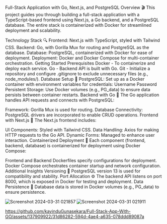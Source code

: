 Full-Stack Application with Go, Next.js, and PostgreSQL
Overview 🎬
This project guides you through building a full-stack application with a TypeScript-based frontend using Next.js, a Go backend, and a PostgreSQL database. The entire stack is containerized with Docker for streamlined deployment and scalability.

Technology Stack 🔍
Frontend: Next.js with TypeScript, styled with Tailwind CSS.
Backend: Go, with Gorilla Mux for routing and PostgreSQL as the database.
Database: PostgreSQL, containerized with Docker for ease of deployment.
Deployment: Docker and Docker Compose for multi-container orchestration.
Getting Started
Prerequisites
Docker - To containerize and deploy each service.
Go - Backend API is built with Go.
Git - Initialize a repository and configure .gitignore to exclude unnecessary files (e.g., node_modules/).
Database Setup 🐳
PostgreSQL: Set up as a Docker container with environment variables for credentials:
Username
Password
Persistent Storage: Use Docker volumes (e.g., PG_data) to ensure data persists between container restarts.
Backend with Go 📡
The Go application handles API requests and connects with PostgreSQL:

Framework: Gorilla Mux is used for routing.
Database Connectivity: PostgreSQL drivers are incorporated to enable CRUD operations.
Frontend with Next.js 🎨
The Next.js frontend includes:

UI Components: Styled with Tailwind CSS.
Data Handling: Axios for making HTTP requests to the Go API.
Dynamic Forms: Managed to enhance user interaction.
Containerized Deployment 🧩
Each component (frontend, backend, database) is containerized for deployment using Docker Compose:

Frontend and Backend Dockerfiles specify configurations for deployment.
Docker Compose orchestrates container startup and network configuration.
Additional Insights
Versioning 🧮
PostgreSQL version 13 is used for compatibility and stability.
Port Allocation ⚙️
The backend API listens on port 8000, which is exposed in Docker for testing and deployment.
Data Persistence 🔗
Database data is stored in Docker volumes (e.g., PG_data) to ensure persistence.

![Screenshot 2024-03-31 021857](https://github.com/kavinduGunasekara/Full-Stack-App-With-GO/assets/137909922/880122fd-c7a6-4cdd-9848-99de3faffb48)
![Screenshot 2024-03-31 021911](https://github.com/kavinduGunasekara/Full-Stack-App-With-GO/assets/137909922/68dd99a9-c215-4535-8024-a5cb1ddc28a3)


https://github.com/kavinduGunasekara/Full-Stack-App-With-GO/assets/137909922/31d86282-594d-4ae4-a635-078ddd89087a

